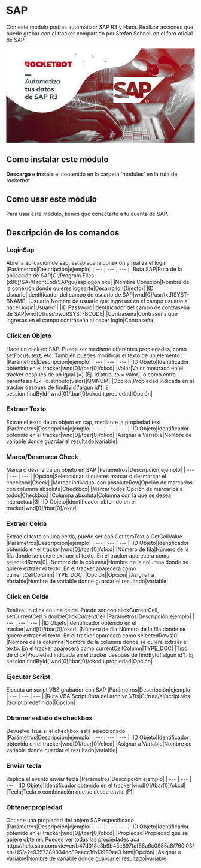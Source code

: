 



# SAP
  
Con este módulo podras automatizar SAP R3 y Hana. Realizar acciones que puede grabar con el tracker compartido por Stefan Schnell en el foro oficial de SAP.
  
![banner](imgs/Banner_SAPObjetos.png)
## Como instalar este módulo
  
__Descarga__ e __instala__ el contenido en la carpeta 'modules' en la ruta de rocketbot.  




## Como usar este módulo
Para usar este módulo, tienes que conectarte a tu cuenta de SAP.


## Descripción de los comandos

### LoginSap
  
Abre la aplicación de sap, establece la conexión y realiza el login
|Parámetros|Descripción|ejemplo|
| --- | --- | --- |
|Ruta SAP|Ruta de la aplicación de SAP|C:/Program Files (x86)/SAP/FrontEnd/SAPgui/saplogon.exe|
|Nombre Conexión|Nombre de la conexión donde quieres logearte|Desarrollo (Directo)|
|ID Usuario|Identificador del campo de usuario de SAP|wnd[0]/usr/txtRSYST-BNAME|
|Usuario|Nombre de usuario que ingresas en el campo usuario al hacer login|Usuario1|
|ID Password|Identificador del campo de contraseña de SAP|wnd[0]/usr/pwdRSYST-BCODE|
|Contraseña|Contraseña que ingresas en el campo contraseña al hacer login|Contraseña|

### Click en Objeto
  
Hace un click en SAP. Puede ser mediante diferentes propiedades, como setFocus, text, etc. También puedes modificar el 
texto de un elemento
|Parámetros|Descripción|ejemplo|
| --- | --- | --- |
|ID Objeto|Identificador obtenido en el tracker|wnd[0]/tbar[0]/okcd|
|Valor|Valor mostrado en el tracker después de un igual (=) (Ej. id.atributo = valor), o como entre parentesis (Ex. id.atributo(valor)|QMNUM|
|Opción|Propiedad indicada en el tracker después de findById('algun id'). Ej session.findById('wnd[0]/tbar[0]/okcd').propiedad|Opción|

### Extraer Texto
  
Extrae el texto de un objeto en sap, mediante la propiedad text
|Parámetros|Descripción|ejemplo|
| --- | --- | --- |
|ID Objeto|Identificador obtenido en el tracker|wnd[0]/tbar[0]/okcd|
|Asignar a Variable|Nombre de variable donde guardar el resultado|variable|

### Marca/Desmarca Check
  
Marca o desmarca un objeto en SAP
|Parámetros|Descripción|ejemplo|
| --- | --- | --- |
|Opción|Seleccionar si quieres marcar o desmarcar el checkbox|Check|
|Marcar individual con absoluteRow|Opción de marcarlos con columna absoluta|Checkbox|
|Marcar todos|Opción de marcarlos a todos|Checkbox|
|Columna absoluta|Columna con la que se desea interactuar|3|
|ID Objeto|Identificador obtenido en el tracker|wnd[0]/tbar[0]/okcd|

### Extraer Celda
  
Extrae el texto en una celda, puede ser con GetItemText o GetCellValue
|Parámetros|Descripción|ejemplo|
| --- | --- | --- |
|ID Objeto|Identificador obtenido en el tracker|wnd[0]/tbar[0]/okcd|
|Número de fila|Número de la fila donde se quiere extraer el texto. En el tracker aparecerá como selectedRows|0|
|Nombre de la columna|Nombre de la columna donde se quiere extraer el texto. En el tracker aparecerá como currentCellColumn|TYPE_DOC|
|Opción||Opción|
|Asignar a Variable|Nombre de variable donde guardar el resultado|variable|

### Click en Celda
  
Realiza un click en una celda. Puede ser con clickCurrentCell, setCurrentCell o doubleClickCurrentCell
|Parámetros|Descripción|ejemplo|
| --- | --- | --- |
|ID Objeto|Identificador obtenido en el tracker|wnd[0]/tbar[0]/okcd|
|Número de fila|Número de la fila donde se quiere extraer el texto. En el tracker aparecerá como selectedRows|0|
|Nombre de la columna|Nombre de la columna donde se quiere extraer el texto. En el tracker aparecerá como currentCellColumn|TYPE_DOC|
|Tipo de click|Propiedad indicada en el tracker después de findById('algun id'). Ej session.findById('wnd[0]/tbar[0]/okcd').propiedad|Opción|

### Ejecutar Script
  
Ejecuta un script VBS grabador con SAP
|Parámetros|Descripción|ejemplo|
| --- | --- | --- |
|Ruta VBA Script|Ruta del archivo VBs|C:/ruta/al/script.vbs|
|Script predefinido||Opción|

### Obtener estado de checkbox
  
Devuelve True si el checkbox está seleccionado
|Parámetros|Descripción|ejemplo|
| --- | --- | --- |
|ID Objeto|Identificador obtenido en el tracker|wnd[0]/tbar[0]/okcd|
|Asignar a Variable|Nombre de variable donde guardar el resultado|variable|

### Enviar tecla
  
Replica el evento enviar tecla
|Parámetros|Descripción|ejemplo|
| --- | --- | --- |
|ID Objeto|Identificador obtenido en el tracker|wnd[0]/tbar[0]/okcd|
|Tecla|Tecla o combinación que se desea enviar|F1|

### Obtener propiedad
  
Obtiene una propiedad del objeto SAP especificado
|Parámetros|Descripción|ejemplo|
| --- | --- | --- |
|ID Objeto|Identificador obtenido en el tracker|wnd[0]/tbar[0]/okcd|
|Propiedad|Propiedad que se quiere obtener. Puedes ver todas las propiedades acá https//help.sap.com/viewer/b47d018c3b9b45e897faf66a6c0885a8/760.03/en-US/a2e9357389334dc89eecc1fb13999ee3.html|Opción|
|Asignar a Variable|Nombre de variable donde guardar el resultado|variable|
